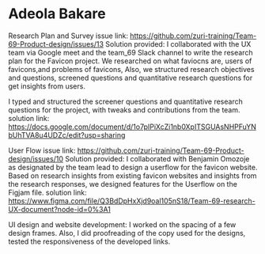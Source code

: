 # Adeola Bakare
Research Plan and Survey
issue link: https://github.com/zuri-training/Team-69-Product-design/issues/13
Solution provided: I collaborated with the UX team via Google meet and the team_69 Slack channel to write the research plan for the Favicon project. We researched on what faviocns are, users of favicons,and problems of favicons, Also, we structured research objectives and questions, screened questions and quantitative research questions for get insights from users. 


I typed and structured the screener questions and quantitative research questions for the project, with tweaks and contributions from the team.
solution link: https://docs.google.com/document/d/1o7pIPiXcZi1nb0XpITSGUAsNHPFuYNbUhTVA8u4UDZc/edit?usp=sharing


User Flow
issue link: https://github.com/zuri-training/Team-69-Product-design/issues/10
Solution provided: I collaborated with Benjamin Omozoje as designated by the team lead to design a userflow for the favicon website. Based on research insights from existing favicon websites and insights from the research responses, we designed features for the Userflow on the Figjam file. 
solution link: https://www.figma.com/file/Q3BdDpHxXjd9oal105nS18/Team-69-research-UX-document?node-id=0%3A1


UI design and website development: I worked on the spacing of a few design frames. Also, I did proofreading of the copy used for the designs, tested the responsiveness of the developed links.
